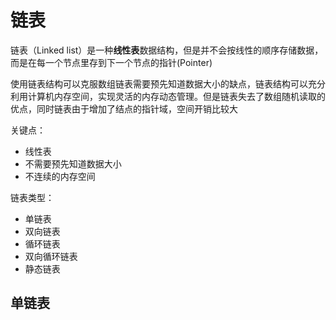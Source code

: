 # 链表

链表（Linked list）是一种**线性表**数据结构，但是并不会按线性的顺序存储数据，而是在每一个节点里存到下一个节点的指针(Pointer)

使用链表结构可以克服数组链表需要预先知道数据大小的缺点，链表结构可以充分利用计算机内存空间，实现灵活的内存动态管理。但是链表失去了数组随机读取的优点，同时链表由于增加了结点的指针域，空间开销比较大

关键点：

- 线性表
- 不需要预先知道数据大小
- 不连续的内存空间

链表类型：

- 单链表
- 双向链表
- 循环链表
- 双向循环链表
- 静态链表

## 单链表

